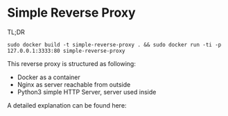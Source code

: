 
# Simple Reverse Proxy 

TL;DR

```
sudo docker build -t simple-reverse-proxy . && sudo docker run -ti -p 127.0.0.1:3333:80 simple-reverse-proxy

```

This reverse proxy is structured as following:

- Docker as a container
- Nginx as server reachable from outside
- Python3 simple HTTP Server, server used inside

A detailed explanation can be found here:
